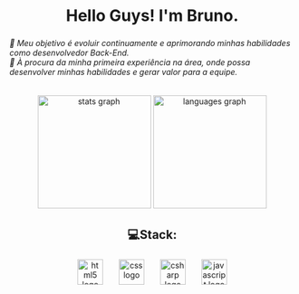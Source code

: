 <h1 align="center">Hello Guys! I'm Bruno.</h1>

###

<h6 align="left">👾 Meu objetivo é evoluir continuamente e aprimorando minhas habilidades como desenvolvedor Back-End.<br>🔎 À procura da minha primeira experiência na área, onde possa desenvolver minhas habilidades e gerar valor para a equipe.</h6>

###

<div align="center">
  <img src="https://github-readme-stats.vercel.app/api?username=Bruno0071&hide_title=true&hide_rank=false&show_icons=true&include_all_commits=true&count_private=true&disable_animations=false&theme=github_dark&locale=en&hide_border=true&order=1" height="200" alt="stats graph"  />
  <img src="https://github-readme-stats.vercel.app/api/top-langs?username=Bruno0071&locale=en&hide_title=false&layout=compact&card_width=320&langs_count=5&theme=github_dark&hide_border=true&order=2" height="200" alt="languages graph"  />
</div>

###

<h2 align="center">💻Stack:</h2>

###

<div align="center">
  <img src="https://cdn.jsdelivr.net/gh/devicons/devicon/icons/html5/html5-original.svg" height="45" alt="html5 logo"  />
  <img width="20" />
  <img src="https://cdn.jsdelivr.net/gh/devicons/devicon/icons/css3/css3-original.svg" height="45" alt="css logo"  />
  <img width="20" />
  <img src="https://cdn.jsdelivr.net/gh/devicons/devicon/icons/csharp/csharp-original.svg" height="45" alt="csharp logo"  />
  <img width="20" />
  <img src="https://cdn.jsdelivr.net/gh/devicons/devicon/icons/javascript/javascript-original.svg" height="45" alt="javascript logo"  />
</div>

###

